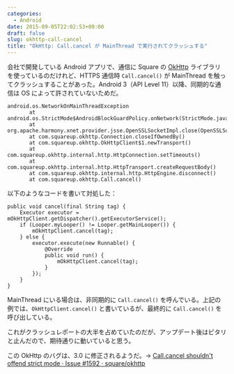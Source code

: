 ```yaml
---
categories:
  - Android
date: 2015-09-05T22:02:53+09:00
draft: false
slug: okhttp-call-cancel
title: "OkHttp: Call.cancel が MainThread で実行されてクラッシュする"
---
```


会社で開発している Android アプリで、通信に Square の [OkHttp](https://github.com/square/okhttp) ライブラリを使っているのだけれど、HTTPS 通信時 `Call.cancel()` が MainThread を触ってクラッシュすることがあった。Android 3（API Level 11）以降、同期的な通信は OS によって許されていないためだ。

    android.os.NetworkOnMainThreadException
           at android.os.StrictMode$AndroidBlockGuardPolicy.onNetwork(StrictMode.java:1126)
           at org.apache.harmony.xnet.provider.jsse.OpenSSLSocketImpl.close(OpenSSLSocketImpl.java:908)
           at com.squareup.okhttp.Connection.closeIfOwnedBy()
           at com.squareup.okhttp.OkHttpClient$1.newTransport()
           at com.squareup.okhttp.internal.http.HttpConnection.setTimeouts()
           at com.squareup.okhttp.internal.http.HttpTransport.createRequestBody()
           at com.squareup.okhttp.internal.http.HttpEngine.disconnect()
           at com.squareup.okhttp.Call.cancel()

以下のようなコードを書いて対処した：

    public void cancel(final String tag) {
        Executor executor = mOkHttpClient.getDispatcher().getExecutorService();
        if (Looper.myLooper() != Looper.getMainLooper()) {
            mOkHttpClient.cancel(tag);
        } else {
            executor.execute(new Runnable() {
                @Override
                public void run() {
                    mOkHttpClient.cancel(tag);
                }
            });
        }
    }

MainThread にいる場合は、非同期的に `Call.cancel()` を呼んでいる。上記の例では、`OkHttpClient.cancel()` と書いているが、最終的に `Call.cancel()` を呼び出している。

これがクラッシュレポートの大半を占めていたのだが、アップデート後はピタリと止んだので、期待通りに動いていると思う。

この OkHttp のバグは、3.0 に修正されるようだ。→ [Call.cancel shouldn&#39;t offend strict mode · Issue #1592 · square/okhttp](https://github.com/square/okhttp/issues/1592)
